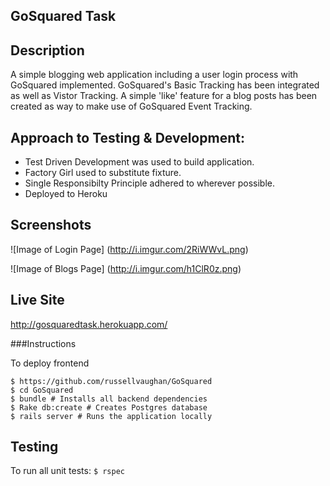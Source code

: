 ## GoSquared Task

## Description

A simple blogging web application including a user login process with GoSquared implemented.
GoSquared's Basic Tracking has been integrated as well as Vistor Tracking. A simple 'like' feature for a blog posts has been created as way to make use of GoSquared Event Tracking.


## Approach to Testing & Development:

- Test Driven Development was used to build application.
- Factory Girl used to substitute fixture.
- Single Responsibilty Principle adhered to wherever possible.
- Deployed to Heroku

## Screenshots

![Image of Login Page]
(http://i.imgur.com/2RiWWvL.png)

![Image of Blogs Page]
(http://i.imgur.com/h1ClR0z.png)

## Live Site

http://gosquaredtask.herokuapp.com/

###Instructions

To deploy frontend

```
$ https://github.com/russellvaughan/GoSquared
$ cd GoSquared
$ bundle # Installs all backend dependencies
$ Rake db:create # Creates Postgres database
$ rails server # Runs the application locally
```

## Testing

To run all unit tests: 
```$ rspec```
